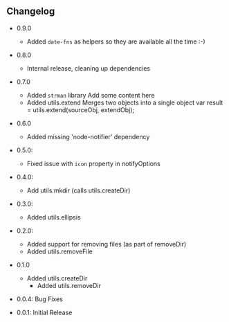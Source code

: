 ## Changelog
	
- 0.9.0 
  - Added `date-fns` as helpers so they are available all the time :-)

- 0.8.0 
  - Internal release, cleaning up dependencies
  
- 0.7.0
  - Added `strman` library
    Add some content here
  - Added utils.extend
    Merges two objects into a single object
    var result = utils.extend(sourceObj, extendObj);

- 0.6.0
  - Added missing 'node-notifier' dependency
  
- 0.5.0:
  - Fixed issue with `icon` property in notifyOptions
  
- 0.4.0:
  - Add utils.mkdir (calls utils.createDir)
- 0.3.0:
  - Added utils.ellipsis
	
- 0.2.0:
  - Added support for removing files (as part of removeDir)
  - Added utils.removeFile
	
- 0.1.0
  - Added utils.createDir
	- Added utils.removeDir
	
- 0.0.4: Bug Fixes	
- 0.0.1: Initial Release
